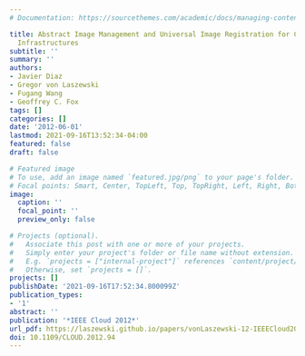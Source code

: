 ```yaml
---
# Documentation: https://sourcethemes.com/academic/docs/managing-content/

title: Abstract Image Management and Universal Image Registration for Cloud and HPC
  Infrastructures
subtitle: ''
summary: ''
authors:
- Javier Diaz
- Gregor von Laszewski
- Fugang Wang
- Geoffrey C. Fox
tags: []
categories: []
date: '2012-06-01'
lastmod: 2021-09-16T13:52:34-04:00
featured: false
draft: false

# Featured image
# To use, add an image named `featured.jpg/png` to your page's folder.
# Focal points: Smart, Center, TopLeft, Top, TopRight, Left, Right, BottomLeft, Bottom, BottomRight.
image:
  caption: ''
  focal_point: ''
  preview_only: false

# Projects (optional).
#   Associate this post with one or more of your projects.
#   Simply enter your project's folder or file name without extension.
#   E.g. `projects = ["internal-project"]` references `content/project/deep-learning/index.md`.
#   Otherwise, set `projects = []`.
projects: []
publishDate: '2021-09-16T17:52:34.800099Z'
publication_types:
- '1'
abstract: ''
publication: '*IEEE Cloud 2012*'
url_pdf: https://laszewski.github.io/papers/vonLaszewski-12-IEEECloud2012.pdf
doi: 10.1109/CLOUD.2012.94
---
```

